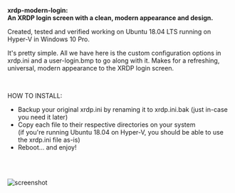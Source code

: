  <b>xrdp-modern-login:<br /> An XRDP login screen with a clean, modern appearance and design.</b>

Created, tested and verified working on Ubuntu 18.04 LTS running on Hyper-V in Windows 10 Pro.

It's pretty simple. All we have here is the custom configuration options in xrdp.ini and a user-login.bmp to go along with it. Makes for a refreshing, universal, modern appearance to the XRDP login screen.

<br />

HOW TO INSTALL:
- Backup your original xrdp.ini by renaming it to xrdp.ini.bak (just in-case you need it later)
- Copy each file to their respective directories on your system<br /> (if you're running Ubuntu 18.04 on Hyper-V, you should be able to use the xrdp.ini file as-is)
- Reboot... and enjoy!

<br />
<br />

![screenshot](https://raw.githubusercontent.com/xtremeperf/xrdp-modern-login/master/screenshot.png "screenshot")
